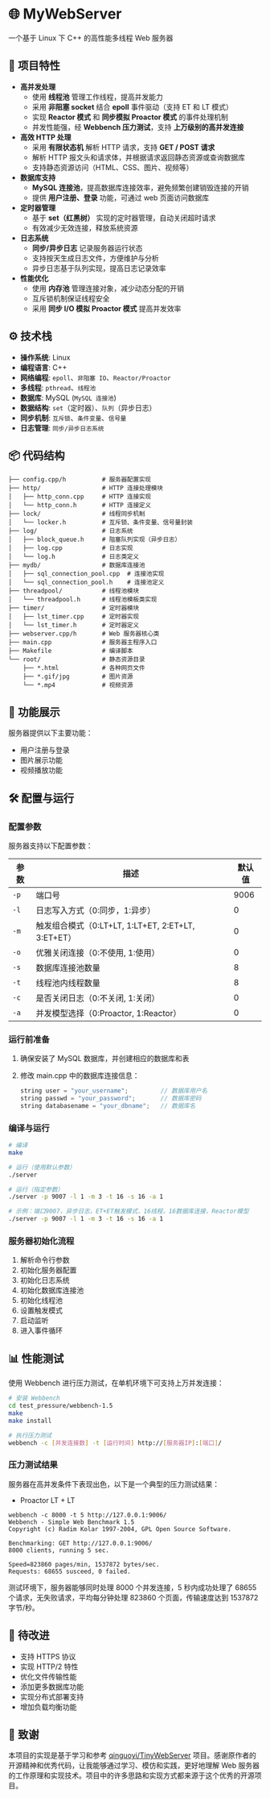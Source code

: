 # 🌐 MyWebServer

一个基于 Linux 下 C++ 的高性能多线程 Web 服务器

## 📌 项目特性

- **高并发处理**
  - 使用 **线程池** 管理工作线程，提高并发能力
  - 采用 **非阻塞 socket** 结合 **epoll** 事件驱动（支持 ET 和 LT 模式）
  - 实现 **Reactor 模式** 和 **同步模拟 Proactor 模式** 的事件处理机制
  - 并发性能强，经 **Webbench 压力测试**，支持 **上万级别的高并发连接**
- **高效 HTTP 处理**
  - 采用 **有限状态机** 解析 HTTP 请求，支持 **GET / POST 请求**
  - 解析 HTTP 报文头和请求体，并根据请求返回静态资源或查询数据库
  - 支持静态资源访问（HTML、CSS、图片、视频等）
- **数据库支持**
  - **MySQL 连接池**，提高数据库连接效率，避免频繁创建销毁连接的开销
  - 提供 **用户注册、登录** 功能，可通过 web 页面访问数据库
- **定时器管理**
  - 基于 **set（红黑树）** 实现的定时器管理，自动关闭超时请求
  - 有效减少无效连接，释放系统资源
- **日志系统**
  - **同步/异步日志** 记录服务器运行状态
  - 支持按天生成日志文件，方便维护与分析
  - 异步日志基于队列实现，提高日志记录效率
- **性能优化**
  - 使用 **内存池** 管理连接对象，减少动态分配的开销
  - 互斥锁机制保证线程安全
  - 采用 **同步 I/O 模拟 Proactor 模式** 提高并发效率

## ⚙️ 技术栈

- **操作系统**: Linux
- **编程语言**: C++
- **网络编程**: `epoll`、`非阻塞 IO`、`Reactor/Proactor`
- **多线程**: `pthread`、`线程池`
- **数据库**: MySQL (`MySQL 连接池`)
- **数据结构**: `set`（定时器）、`队列`（异步日志）
- **同步机制**: `互斥锁`、`条件变量`、`信号量`
- **日志管理**: `同步/异步日志系统`

## 📦 代码结构

```
├── config.cpp/h          # 服务器配置实现
├── http/                 # HTTP 连接处理模块
│   ├── http_conn.cpp     # HTTP 连接实现
│   └── http_conn.h       # HTTP 连接定义
├── lock/                 # 线程同步机制
│   └── locker.h          # 互斥锁、条件变量、信号量封装
├── log/                  # 日志系统
│   ├── block_queue.h     # 阻塞队列实现（异步日志）
│   ├── log.cpp           # 日志实现
│   └── log.h             # 日志类定义
├── mydb/                 # 数据库连接池
│   ├── sql_connection_pool.cpp  # 连接池实现
│   └── sql_connection_pool.h    # 连接池定义
├── threadpool/           # 线程池模块
│   └── threadpool.h      # 线程池模板类实现
├── timer/                # 定时器模块
│   ├── lst_timer.cpp     # 定时器实现
│   └── lst_timer.h       # 定时器定义
├── webserver.cpp/h       # Web 服务器核心类
├── main.cpp              # 服务器主程序入口
├── Makefile              # 编译脚本
└── root/                 # 静态资源目录
    ├── *.html            # 各种网页文件
    ├── *.gif/jpg         # 图片资源
    └── *.mp4             # 视频资源
```

## 🚀 功能展示

服务器提供以下主要功能：

- 用户注册与登录
- 图片展示功能
- 视频播放功能

## 🛠️ 配置与运行

### 配置参数

服务器支持以下配置参数：

| 参数 | 描述                                               | 默认值 |
| ---- | -------------------------------------------------- | ------ |
| `-p` | 端口号                                             | 9006   |
| `-l` | 日志写入方式（0:同步，1:异步）                     | 0      |
| `-m` | 触发组合模式（0:LT+LT, 1:LT+ET, 2:ET+LT, 3:ET+ET） | 0      |
| `-o` | 优雅关闭连接（0:不使用, 1:使用）                   | 0      |
| `-s` | 数据库连接池数量                                   | 8      |
| `-t` | 线程池内线程数量                                   | 8      |
| `-c` | 是否关闭日志（0:不关闭, 1:关闭）                   | 0      |
| `-a` | 并发模型选择（0:Proactor, 1:Reactor）              | 0      |

### 运行前准备

1. 确保安装了 MySQL 数据库，并创建相应的数据库和表

2. 修改 main.cpp 中的数据库连接信息：

   ```cpp
   string user = "your_username";         // 数据库用户名
   string passwd = "your_password";       // 数据库密码
   string databasename = "your_dbname";   // 数据库名
   ```

### 编译与运行

```bash
# 编译
make

# 运行（使用默认参数）
./server

# 运行（指定参数）
./server -p 9007 -l 1 -m 3 -t 16 -s 16 -a 1

# 示例：端口9007，异步日志，ET+ET触发模式，16线程，16数据库连接，Reactor模型
./server -p 9007 -l 1 -m 3 -t 16 -s 16 -a 1
```

### 服务器初始化流程

1. 解析命令行参数
2. 初始化服务器配置
3. 初始化日志系统
4. 初始化数据库连接池
5. 初始化线程池
6. 设置触发模式
7. 启动监听
8. 进入事件循环

## 📊 性能测试

使用 Webbench 进行压力测试，在单机环境下可支持上万并发连接：

```bash
# 安装 Webbench
cd test_pressure/webbench-1.5
make
make install

# 执行压力测试
webbench -c [并发连接数] -t [运行时间] http://[服务器IP]:[端口]/
```

### 压力测试结果

服务器在高并发条件下表现出色，以下是一个典型的压力测试结果：

- Proactor  LT + LT

```
webbench -c 8000 -t 5 http://127.0.0.1:9006/
Webbench - Simple Web Benchmark 1.5
Copyright (c) Radim Kolar 1997-2004, GPL Open Source Software.

Benchmarking: GET http://127.0.0.1:9006/
8000 clients, running 5 sec.

Speed=823860 pages/min, 1537872 bytes/sec.
Requests: 68655 susceed, 0 failed.
```

测试环境下，服务器能够同时处理 8000 个并发连接，5 秒内成功处理了 68655 个请求，无失败请求，平均每分钟处理 823860 个页面，传输速度达到 1537872 字节/秒。

## 📝 待改进

-  支持 HTTPS 协议
-  实现 HTTP/2 特性
-  优化文件传输性能
-  添加更多数据库功能
-  实现分布式部署支持
-  增加负载均衡功能

## 🙏 致谢

本项目的实现是基于学习和参考 [qinguoyi/TinyWebServer](https://github.com/qinguoyi/TinyWebServer) 项目。感谢原作者的开源精神和优秀代码，让我能够通过学习、模仿和实践，更好地理解 Web 服务器的工作原理和实现技术。项目中的许多思路和实现方式都来源于这个优秀的开源项目。